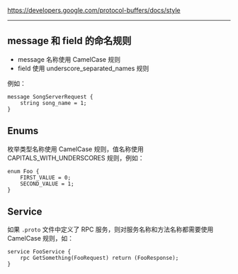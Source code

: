 https://developers.google.com/protocol-buffers/docs/style

---

## message 和 field 的命名规则

* message 名称使用 CamelCase 规则
* field 使用 underscore_separated_names 规则

例如：

```
message SongServerRequest {
    string song_name = 1;
}
```

## Enums

枚举类型名称使用 CamelCase 规则，值名称使用 CAPITALS_WITH_UNDERSCORES 规则，例如：

```
enum Foo {
    FIRST_VALUE = 0;
    SECOND_VALUE = 1;
}
```

## Service

如果 `.proto` 文件中定义了 RPC 服务，则对服务名称和方法名称都需要使用 CamelCase 规则，如：

```
service FooService {
    rpc GetSomething(FooRequest) return (FooResponse);
}
```
